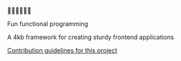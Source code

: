 🚂🚋🚋🚋🚋🚋

Fun functional programming

A 4kb framework for creating sturdy frontend applications

[Contribution guidelines for this project](docs/CONTRIBUTING.md)
